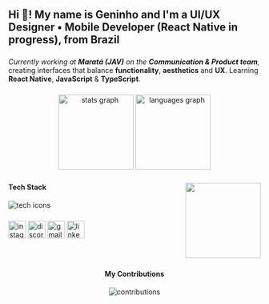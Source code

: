 <h2 align="left">Hi 👋! My name is Geninho and I'm a UI/UX Designer • Mobile Developer (React Native in progress), from Brazil</h2>

###

<p align="left">
  <em>Currently working at <strong>Maratá (JAV)</strong> on the <strong>Communication & Product team</strong>,</em> creating interfaces that balance <strong>functionality</strong>, <strong>aesthetics</strong> and <strong>UX</strong>. Learning <strong>React Native</strong>, <strong>JavaScript</strong> & <strong>TypeScript</strong>.
</p>

###

<div align="center">
  <img src="https://github-readme-stats.vercel.app/api?username=gen1nh&hide_title=false&hide_rank=false&show_icons=true&include_all_commits=true&count_private=true&disable_animations=false&theme=dracula&locale=en&hide_border=false" height="150" alt="stats graph"  />
  <img src="https://github-readme-stats.vercel.app/api/top-langs?username=gen1nh&locale=en&hide_title=false&layout=compact&card_width=320&langs_count=5&theme=dracula&hide_border=false" height="150" alt="languages graph"  />
</div>

###

<img align="right" height="150" src="https://media1.giphy.com/media/v1.Y2lkPTc5MGI3NjExZDR6MDcxd3Q3MzgyeXYxZWtlNWl6bTI2MmJzN21uczIwbXM3eDU5MyZlcD12MV9pbnRlcm5hbF9naWZfYnlfaWQmY3Q9Zw/ZCmDhIFeF1s2c/giphy.gif"  />

###

<div align="left">
  <h4>Tech Stack</h4>
  <p>
    <img src="https://skillicons.dev/icons?i=figma,tailwind,react,css,html,javascript,typescript,git,photoshop,illustrator" alt="tech icons"/>
  </p>
</div>

###

<div align="left">
  <a href="https://www.instagram.com/" target="_blank"><img src="https://img.shields.io/static/v1?message=Instagram&logo=instagram&label=&color=E4405F&logoColor=white&labelColor=&style=for-the-badge" height="35" alt="instagram logo"  /></a>
  <a href="https://discord.gg/" target="_blank"><img src="https://img.shields.io/static/v1?message=Discord&logo=discord&label=&color=7289DA&logoColor=white&labelColor=&style=for-the-badge" height="35" alt="discord logo"  /></a>
  <a href="mailto:seuemail@exemplo.com"><img src="https://img.shields.io/static/v1?message=Gmail&logo=gmail&label=&color=D14836&logoColor=white&labelColor=&style=for-the-badge" height="35" alt="gmail logo"  /></a>
  <a href="https://www.linkedin.com/" target="_blank"><img src="https://img.shields.io/static/v1?message=LinkedIn&logo=linkedin&label=&color=0077B5&logoColor=white&labelColor=&style=for-the-badge" height="35" alt="linkedin logo"  /></a>
</div>

###

<br clear="both">

<div align="center">
  <h4>My Contributions</h4>
  <p>
    <img alt="contributions" src="https://raw.githubusercontent.com/gen1nh/assets-readme/main/github-contribution-grid-snake.svg" />
  </p>
</div>

###






